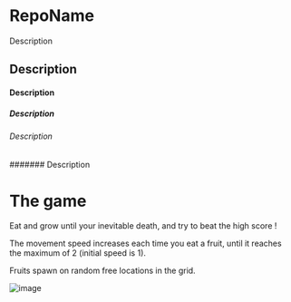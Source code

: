 # RepoName
Description
## Description

#### Description
##### Description
###### Description
####### Description

# The game
Eat and grow until your inevitable death, and try to beat the high score !

The movement speed increases each time you eat a fruit, until it reaches the maximum of 2 (initial speed is 1).

Fruits spawn on random free locations in the grid.

![image](https://user-images.githubusercontent.com/19146183/69097899-cf9fa480-0a57-11ea-9974-9af160d741e3.png)
